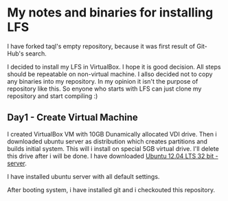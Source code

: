 My notes and binaries for installing LFS
========================================

I have forked taql's empty repository, because it was first result of Git-Hub's search.

I decided to install my LFS in VirtualBox. I hope it is good decision. All steps should be repeatable on non-virtual machine. I allso decided not to copy any binaries into my repository. In my opinion it isn't the purpose of repository like this. So enyone who starts with LFS can just clone my repository and start compiling :)

Day1 - Create Virtual Machine
-----------------------------
I created VirtualBox VM with 10GB Dunamically allocated VDI drive. Then i downloaded ubuntu server as distribution which creates partitions and builds initial system. This will i install on special 5GB virtual drive. I'll delete this drive after i will be done. I have downloaded [Ubuntu 12.04 LTS 32 bit - server](http://www.ubuntu.com/download/server/thank-you?distro=server&release=lts&bits=32).

I have installed ubuntu server with all default settings.

After booting system, i have installed git and i checkouted this repository.
